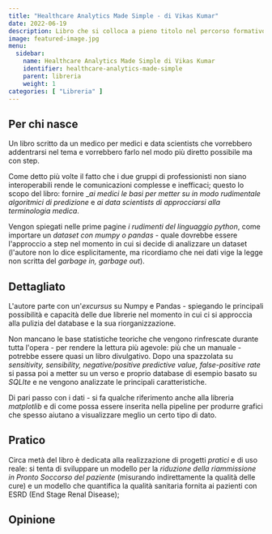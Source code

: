 ```yaml
---
title: "Healthcare Analytics Made Simple - di Vikas Kumar"
date: 2022-06-19
description: Libro che si colloca a pieno titolo nel percorso formativo del modello della figura ibrida medico-data analitica.
image: featured-image.jpg
menu:
  sidebar:
    name: Healthcare Analytics Made Simple di Vikas Kumar
    identifier: healthcare-analytics-made-simple
    parent: libreria
    weight: 1
categories: [ "Libreria" ]
---
```


## Per chi nasce
Un libro scritto da un medico per medici e data scientists che vorrebbero addentrarsi nel tema e vorrebbero farlo nel modo più diretto possibile ma con step.

Come detto più volte il fatto che i due gruppi di professionisti non siano interoperabili rende le comunicazioni complesse e inefficaci; questo lo scopo del libro: fornire __ai medici le basi per metter su in modo rudimentale algoritmici di predizione_ e _ai data scientists di approcciarsi alla terminologia medica_.

Vengon spiegati nelle prime pagine *i rudimenti del linguaggio python*, come importare un *dataset con mumpy o pandas* - quale dovrebbe essere l'approccio a step nel momento in cui si decide di analizzare un dataset (l'autore non lo dice esplicitamente, ma ricordiamo che nei dati vige la legge non scritta del *garbage in, garbage out*).

## Dettagliato

L'autore parte con un'_excursus_ su Numpy e Pandas - spiegando le principali possibilità e capacità delle due librerie nel momento in cui ci si approccia alla pulizia del database e la sua riorganizzazione.

Non mancano le base statistiche teoriche che vengono rinfrescate durante tutta l'opera - per rendere la lettura più agevole: più che un manuale - potrebbe essere quasi un libro divulgativo.
Dopo una spazzolata su _sensitivity, sensibility, negative/positive predictive value, false-positive rate_ si passa poi a metter su un verso e proprio database di esempio basato su *SQLIte* e ne vengono analizzate le principali caratteristiche.

Di pari passo con i dati - si fa qualche riferimento anche alla libreria _matplotlib_ e di come possa essere inserita nella pipeline per produrre grafici che spesso aiutano a visualizzare meglio un certo tipo di dato.

## Pratico

Circa metà del libro è dedicata alla realizzazione di progetti *pratici* e di uso reale: si tenta di sviluppare un modello per la *riduzione della riammissione in Pronto Soccorso del paziente* (misurando indirettamente la qualità delle cure) e un modello che quantifica la qualità sanitaria fornita ai pazienti con ESRD (End Stage Renal Disease);

## Opinione
